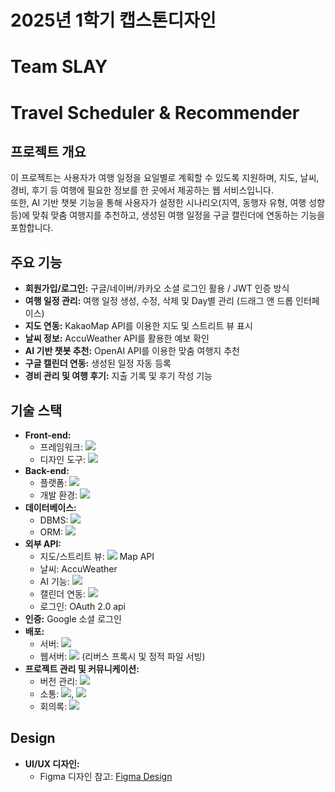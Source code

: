 # 2025년 1학기 캡스톤디자인
# Team SLAY

# Travel Scheduler & Recommender

## 프로젝트 개요
이 프로젝트는 사용자가 여행 일정을 요일별로 계획할 수 있도록 지원하며, 지도, 날씨, 경비, 후기 등 여행에 필요한 정보를 한 곳에서 제공하는 웹 서비스입니다.  
또한, AI 기반 챗봇 기능을 통해 사용자가 설정한 시나리오(지역, 동행자 유형, 여행 성향 등)에 맞춰 맞춤 여행지를 추천하고, 생성된 여행 일정을 구글 캘린더에 연동하는 기능을 포함합니다.

## 주요 기능
- **회원가입/로그인:** 구글/네이버/카카오 소셜 로그인 활용 / JWT 인증 방식
- **여행 일정 관리:** 여행 일정 생성, 수정, 삭제 및 Day별 관리 (드래그 앤 드롭 인터페이스)
- **지도 연동:** KakaoMap API를 이용한 지도 및 스트리트 뷰 표시
- **날씨 정보:** AccuWeather API를 활용한 예보 확인
- **AI 기반 챗봇 추천:** OpenAI API를 이용한 맞춤 여행지 추천
- **구글 캘린더 연동:** 생성된 일정 자동 등록
- **경비 관리 및 여행 후기:** 지출 기록 및 후기 작성 기능

## 기술 스택
- **Front-end:**  
  - 프레임워크: <img src="https://img.shields.io/badge/react-%2361DAFB.svg?&style=for-the-badge&logo=react&logoColor=black" />
  - 디자인 도구: <img src="https://img.shields.io/badge/figma-%23F24E1E.svg?&style=for-the-badge&logo=figma&logoColor=white" />
- **Back-end:**  
  - 플랫폼: <img src="https://img.shields.io/badge/node.js-%23339933.svg?&style=for-the-badge&logo=node.js&logoColor=white" />
  - 개발 환경: <img src="https://img.shields.io/badge/visual%20studio%20code-%23007ACC.svg?&style=for-the-badge&logo=visual%20studio%20code&logoColor=white" />
- **데이터베이스:**  
  - DBMS: <img src="https://img.shields.io/badge/postgresql-%23336791.svg?&style=for-the-badge&logo=postgresql&logoColor=white" />  
  - ORM: <img src="https://img.shields.io/badge/prisma-%232D3748.svg?&style=for-the-badge&logo=prisma&logoColor=white" />
- **외부 API:**  
  - 지도/스트리트 뷰: <img src="https://img.shields.io/badge/kakao-%23FFCD00.svg?&style=for-the-badge&logo=kakao&logoColor=black" /> Map API  
  - 날씨: AccuWeather
  - AI 기능: <img src="https://img.shields.io/badge/openai-%23412991.svg?&style=for-the-badge&logo=openai&logoColor=white" /> 
  - 캘린더 연동: <img src="https://img.shields.io/badge/google%20calendar-%234285F4.svg?&style=for-the-badge&logo=google%20calendar&logoColor=white" />
  - 로그인: OAuth 2.0 api
- **인증:** Google 소셜 로그인
- **배포:**  
  - 서버: <img src="https://img.shields.io/badge/amazon%20aws-%23232F3E.svg?&style=for-the-badge&logo=amazon%20aws&logoColor=white" />
  - 웹서버: <img src="https://img.shields.io/badge/nginx-%23269539.svg?&style=for-the-badge&logo=nginx&logoColor=white" /> (리버스 프록시 및 정적 파일 서빙)
- **프로젝트 관리 및 커뮤니케이션:**  
  - 버전 관리: <img src="https://img.shields.io/badge/github-%23181717.svg?&style=for-the-badge&logo=github&logoColor=white" /> 
  - 소통: <img src="https://img.shields.io/badge/kakaotalk-%23FFCD00.svg?&style=for-the-badge&logo=kakaotalk&logoColor=black" />, <img src="https://img.shields.io/badge/discord-%237289DA.svg?&style=for-the-badge&logo=discord&logoColor=white" />  
  - 회의록: <img src="https://img.shields.io/badge/notion-%23000000.svg?&style=for-the-badge&logo=notion&logoColor=white" />

## Design
- **UI/UX 디자인:**  
  - Figma 디자인 참고: [Figma Design](https://www.figma.com/design/43bODe77hYu02GHCPcvaD1/2025-1-%EC%BA%A1%EC%8A%A4%ED%86%A4-%EB%94%94%EC%9E%90%EC%9D%B8?node-id=0-1&t=JjS8VRgIPhXlqtoS-1)

